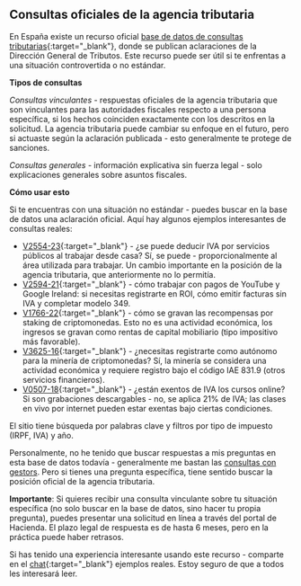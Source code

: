 ## Consultas oficiales de la agencia tributaria

En España existe un
recurso oficial [base de datos de consultas tributarias](https://petete.tributos.hacienda.gob.es/consultas/){:target="_blank"}, donde
se publican aclaraciones de la Dirección General de Tributos. Este recurso puede ser útil
si te enfrentas a una situación controvertida o no estándar.

**Tipos de consultas**

*Consultas vinculantes* - respuestas oficiales de la agencia tributaria que son vinculantes para las autoridades fiscales respecto
a una persona específica, si los hechos coinciden exactamente con los descritos en la solicitud. La agencia tributaria puede
cambiar su enfoque en el futuro, pero si actuaste según la aclaración publicada - esto generalmente te protege de sanciones.

*Consultas generales* - información explicativa sin fuerza legal - solo explicaciones generales sobre asuntos fiscales.

**Cómo usar esto**

Si te encuentras con una situación no estándar - puedes buscar en la base de datos una aclaración oficial. Aquí hay algunos ejemplos interesantes
de consultas reales:

- [V2554-23](https://petete.tributos.hacienda.gob.es/consultas/?num_consulta=V2554-23){:target="_blank"} - ¿se puede
  deducir IVA por servicios públicos al trabajar desde casa? Sí, se puede - proporcionalmente al área utilizada para trabajar.
  Un cambio importante en la posición de la agencia tributaria, que anteriormente no lo permitía.
- [V2594-21](https://petete.tributos.hacienda.gob.es/consultas/?num_consulta=V2594-21){:target="_blank"} - cómo trabajar
  con pagos de YouTube y Google Ireland: si necesitas registrarte en ROI, cómo emitir facturas sin IVA y completar
  modelo 349.
- [V1766-22](https://petete.tributos.hacienda.gob.es/consultas/?num_consulta=V1766-22){:target="_blank"} - cómo
  se gravan las recompensas por staking de criptomonedas. Esto no es una actividad económica, los ingresos se gravan como rentas de
  capital mobiliario (tipo impositivo más favorable).
- [V3625-16](https://petete.tributos.hacienda.gob.es/consultas/?num_consulta=V3625-16){:target="_blank"} - ¿necesitas
  registrarte como autónomo para la minería de criptomonedas? Sí, la minería se considera una actividad económica y requiere
  registro bajo el código IAE 831.9 (otros servicios financieros).
- [V0507-18](https://petete.tributos.hacienda.gob.es/consultas/?num_consulta=V0507-18){:target="_blank"} - ¿están
  exentos de IVA los cursos online? Si son grabaciones descargables - no, se aplica 21% de IVA; las clases en vivo por internet pueden
  estar exentas bajo ciertas condiciones.

El sitio tiene búsqueda por palabras clave y filtros por tipo de impuesto (IRPF, IVA) y año.

Personalmente, no he tenido que buscar respuestas a mis preguntas en esta base de datos todavía - generalmente me bastan
las [consultas con gestors](#gestores-de-confianza). Pero si tienes una pregunta específica, tiene sentido buscar la posición oficial
de la agencia tributaria.

**Importante**: Si quieres recibir una consulta vinculante sobre tu situación específica (no solo buscar en la base de datos, sino
hacer tu propia pregunta), puedes presentar una solicitud en línea a través del portal de Hacienda. El plazo legal de respuesta es de hasta 6 meses, pero en
la práctica puede haber retrasos.

Si has tenido una experiencia interesante usando este recurso - comparte en el
[chat](https://bit.ly/it-autonomos-spain-eng){:target="_blank"} ejemplos reales. Estoy seguro de que a todos les interesará leer.
